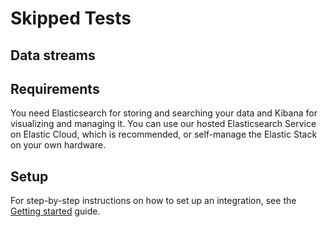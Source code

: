 <!-- Use this template language as a starting point, replacing {placeholder text} with details about the integration. -->
<!-- Find more detailed documentation guidelines in https://github.com/elastic/integrations/blob/main/docs/documentation_guidelines.md -->

# Skipped Tests

<!-- The Skipped Tests integration allows you to monitor {name of service}. {name of service} is {describe service}.

Use the Skipped Tests integration to {purpose}. Then visualize that data in Kibana, create alerts to notify you if something goes wrong, and reference {data stream type} when troubleshooting an issue.

For example, if you wanted to {sample use case} you could {action}. Then you can {visualize|alert|troubleshoot} by {action}. -->

## Data streams

<!-- The Skipped Tests integration collects {one|two} type{s} of data streams: {logs and/or metrics}. -->

<!-- If applicable -->
<!-- **Logs** help you keep a record of events happening in {service}.
Log data streams collected by the {name} integration include {sample data stream(s)} and more. See more details in the [Logs](#logs-reference). -->

<!-- If applicable -->
<!-- **Metrics** give you insight into the state of {service}.
Metric data streams collected by the {name} integration include {sample data stream(s)} and more. See more details in the [Metrics](#metrics-reference). -->

<!-- Optional: Any additional notes on data streams -->

## Requirements

You need Elasticsearch for storing and searching your data and Kibana for visualizing and managing it.
You can use our hosted Elasticsearch Service on Elastic Cloud, which is recommended, or self-manage the Elastic Stack on your own hardware.

<!--
	Optional: Other requirements including:
	* System compatibility
	* Supported versions of third-party products
	* Permissions needed
	* Anything else that could block a user from successfully using the integration
-->

## Setup

<!-- Any prerequisite instructions -->

For step-by-step instructions on how to set up an integration, see the
[Getting started](https://www.elastic.co/guide/en/welcome-to-elastic/current/getting-started-observability.html) guide.

<!-- Additional set up instructions -->

<!-- If applicable -->
<!-- ## Logs reference -->

<!-- Repeat for each data stream of the current type -->
<!-- ### {Data stream name}

The `{data stream name}` data stream provides events from {source} of the following types: {list types}. -->

<!-- Optional -->
<!-- #### Example

An example event for `{data stream name}` looks as following:

{code block with example} -->

<!-- #### Exported fields

{insert table} -->

<!-- If applicable -->
<!-- ## Metrics reference -->

<!-- Repeat for each data stream of the current type -->
<!-- ### {Data stream name}

The `{data stream name}` data stream provides events from {source} of the following types: {list types}. -->

<!-- Optional -->
<!-- #### Example

An example event for `{data stream name}` looks as following:

{code block with example} -->

<!-- #### Exported fields

{insert table} -->
